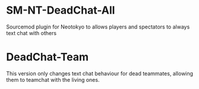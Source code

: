 # SM-NT-DeadChat-All
Sourcemod plugin for Neotokyo to allows players and spectators to always text chat with others

# DeadChat-Team  
This version only changes text chat behaviour for dead teammates, allowing them to teamchat with the living ones.
